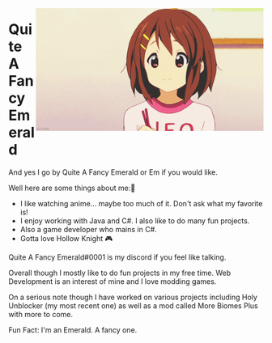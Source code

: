 <img align="right" src="https://github.com/QuiteAFancyEmerald/QuiteAFancyEmerald/blob/master/yuihawhack.gif?raw=true" width="450"></img>

# Quite A Fancy Emerald
And yes I go by Quite A Fancy Emerald or Em if you would like.

Well here are some things about me:🌺

- I like watching anime... maybe too much of it. Don't ask what my favorite is! 
- I enjoy working with Java and C#. I also like to do many fun projects. 
- Also a game developer who mains in C#. 
- Gotta love Hollow Knight 🎮

Quite A Fancy Emerald#0001 is my discord if you feel like talking.

Overall though I mostly like to do fun projects in my free time. Web Development is an interest of mine and I love modding games.

On a serious note though I have worked on various projects including Holy Unblocker (my most recent one) as well as a mod called More Biomes Plus with more to come.

Fun Fact: I'm an Emerald. A fancy one.
